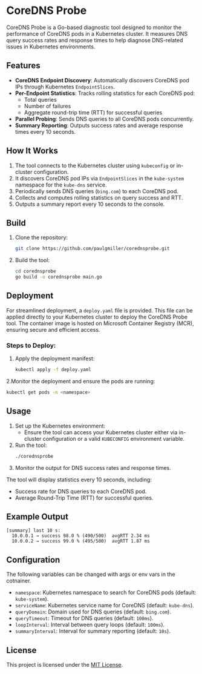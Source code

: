 # CoreDNS Probe

CoreDNS Probe is a Go-based diagnostic tool designed to monitor the performance of CoreDNS pods in a Kubernetes cluster. It measures DNS query success rates and response times to help diagnose DNS-related issues in Kubernetes environments.

## Features
- **CoreDNS Endpoint Discovery**: Automatically discovers CoreDNS pod IPs through Kubernetes `EndpointSlices`.
- **Per-Endpoint Statistics**: Tracks rolling statistics for each CoreDNS pod:
  - Total queries
  - Number of failures
  - Aggregate round-trip time (RTT) for successful queries
- **Parallel Probing**: Sends DNS queries to all CoreDNS pods concurrently.
- **Summary Reporting**: Outputs success rates and average response times every 10 seconds.

## How It Works
1. The tool connects to the Kubernetes cluster using `kubeconfig` or in-cluster configuration.
2. It discovers CoreDNS pod IPs via `EndpointSlices` in the `kube-system` namespace for the `kube-dns` service.
3. Periodically sends DNS queries (`bing.com`) to each CoreDNS pod.
4. Collects and computes rolling statistics on query success and RTT.
5. Outputs a summary report every 10 seconds to the console.

## Build
1. Clone the repository:
   ```bash
   git clone https://github.com/paulgmiller/corednsprobe.git
   ```
2. Build the tool:
   ```bash
   cd corednsprobe
   go build -o corednsprobe main.go
   ```

## Deployment
For streamlined deployment, a `deploy.yaml` file is provided. This file can be applied directly to your Kubernetes cluster to deploy the CoreDNS Probe tool. The container image is hosted on Microsoft Container Registry (MCR), ensuring secure and efficient access.

### Steps to Deploy:
1. Apply the deployment manifest:
   ```bash
   kubectl apply -f deploy.yaml
   ```
2.Monitor the deployment and ensure the pods are running:
   ```bash
   kubectl get pods -n <namespace>
   ```

## Usage
1. Set up the Kubernetes environment:
   - Ensure the tool can access your Kubernetes cluster either via in-cluster configuration or a valid `KUBECONFIG` environment variable.
2. Run the tool:
   ```bash
   ./corednsprobe
3. Monitor the output for DNS success rates and response times.

The tool will display statistics every 10 seconds, including:
- Success rate for DNS queries to each CoreDNS pod.
- Average Round-Trip Time (RTT) for successful queries.

## Example Output
```
[summary] last 10 s:
  10.0.0.1 → success 98.0 % (490/500)  avgRTT 2.34 ms
  10.0.0.2 → success 99.0 % (495/500)  avgRTT 1.87 ms
```

## Configuration

The following variables can be changed with args or env vars in the cotnainer. 
- `namespace`: Kubernetes namespace to search for CoreDNS pods (default: `kube-system`).
- `serviceName`: Kubernetes service name for CoreDNS (default: `kube-dns`).
- `queryDomain`: Domain used for DNS queries (default: `bing.com`).
- `queryTimeout`: Timeout for DNS queries (default: `100ms`).
- `loopInterval`: Interval between query loops (default: `100ms`).
- `summaryInterval`: Interval for summary reporting (default: `10s`).

## License
This project is licensed under the [MIT License](LICENSE).
